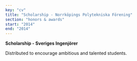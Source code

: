 ```yaml
---
key: "cv"
title: "Scholarship - Norrköpings Polytekniska Förening"
section: "honors & awards"
start: "2014"
end: "2014"
---
```

**Scholarship - Sveriges Ingenjörer**

Distributed to encourage ambitious and talented students. 